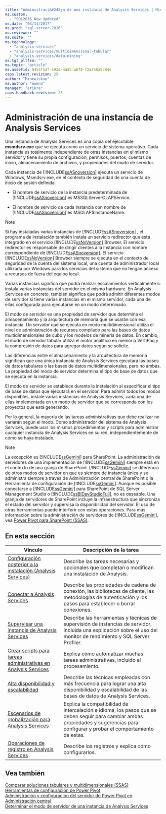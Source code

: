 ```yaml
---
title: "Administraci&#243;n de una instancia de Analysis Services | Microsoft Docs"
ms.custom: 
  - "SQL2016_New_Updated"
ms.date: "03/14/2017"
ms.prod: "sql-server-2016"
ms.reviewer: ""
ms.suite: ""
ms.technology: 
  - "analysis-services"
  - "analysis-services/multidimensional-tabular"
  - "analysis-services/data-mining"
ms.tgt_pltfrm: ""
ms.topic: "article"
ms.assetid: 0455fa4f-b92d-4a8b-a8f0-f2a268a5c84e
caps.latest.revision: 25
author: "Minewiskan"
ms.author: "owend"
manager: "erikre"
caps.handback.revision: 25
---
```

# Administraci&#243;n de una instancia de Analysis Services
  Una instancia de Analysis Services es una copia del ejecutable **msmdsrv.exe** que se ejecuta como un servicio de sistema operativo. Cada instancia es totalmente independiente de otras instancias en el mismo servidor y tiene su propia configuración, permisos, puertos, cuentas de inicio, almacenamiento de archivos, y propiedades del modo de servidor.  
  
 Cada instancia de [!INCLUDE[ssASnoversion](../../includes/ssasnoversion-md.md)] ejecuta un servicio de Windows, Msmdsrv.exe, en el contexto de seguridad de una cuenta de inicio de sesión definida.  
  
-   El nombre de servicio de la instancia predeterminada de [!INCLUDE[ssASnoversion](../../includes/ssasnoversion-md.md)] es MSSQLServerOLAPService.  
  
-   El nombre de servicio de cada instancia con nombre de [!INCLUDE[ssASnoversion](../../includes/ssasnoversion-md.md)] es MSOLAP$InstanceName.  
  
> [!NOTE]  
>  Si hay instaladas varias instancias de [!INCLUDE[ssASnoversion](../../includes/ssasnoversion-md.md)] , el programa de instalación también instala un servicio redirector que está integrado en el servicio [!INCLUDE[ssNoVersion](../../includes/ssnoversion-md.md)] Browser. El servicio redirector es responsable de dirigir clientes a la instancia con nombre correspondiente de [!INCLUDE[ssASnoversion](../../includes/ssasnoversion-md.md)]. El servicio [!INCLUDE[ssNoVersion](../../includes/ssnoversion-md.md)] Browser siempre se ejecuta en el contexto de seguridad de la cuenta del sistema local, una cuenta de administrador local utilizada por Windows para los servicios del sistema que no tengan acceso a recursos de fuera del equipo local.  
  
 Varias instancias significa que podrá realizar escalamientos verticalmente si instala varias instancias del servidor en el mismo hardware. En Analysis Services en concreto, también significa que podrá admitir diferentes modos de servidor si tiene varias instancias en el mismo servidor, cada una de ellas configurada para ejecutarse en un modo determinado.  
  
 El modo de servidor es una propiedad de servidor que determina el almacenamiento y la arquitectura de memoria que se usarán con esa instancia. Un servidor que se ejecuta en modo multidimensional utiliza el nivel de administración de recursos compilado para las bases de datos multidimensionales de cubo y los modelos de minería de datos. En cambio, el modo de servidor tabular utiliza el motor analítico en memoria VertiPaq y la compresión de datos para agregar datos según se solicite.  
  
 Las diferencias entre el almacenamiento y la arquitectura de memoria significan que una única instancia de Analysis Services ejecutará las bases de datos tabulares o las bases de datos multidimensionales, pero no ambas. La propiedad del modo de servidor determina el tipo de base de datos que se ejecuta en la instancia.  
  
 El modo de servidor se establece durante la instalación al especificar el tipo de base de datos que ejecutará en el servidor. Para admitir todos los modos disponibles, instale varias instancias de Analysis Services, cada una de ellas implementada en un modo de servidor que se corresponda con los proyectos que está generando.  
  
 Por lo general, la mayoría de las tareas administrativas que debe realizar no variarán según el modo. Como administrador del sistema de Analysis Services, puede usar los mismos procedimientos y scripts para administrar cualquier instancia de Analysis Services en su red, independientemente de cómo se haya instalado.  
  
> [!NOTE]  
>  La excepción es [!INCLUDE[ssGemini](../../includes/ssgemini-md.md)] para SharePoint. La administración de servidores de una implementación de [!INCLUDE[ssGemini](../../includes/ssgemini-md.md)] siempre está en el contexto de una granja de SharePoint. [!INCLUDE[ssGemini](../../includes/ssgemini-md.md)] se diferencia de otros modos de servidor en que es siempre de instancia única y se administra siempre a través de Administración central de SharePoint o la Herramienta de configuración de [!INCLUDE[ssGemini](../../includes/ssgemini-md.md)]. Aunque es posible conectarse a [!INCLUDE[ssGemini](../../includes/ssgemini-md.md)] para SharePoint de SQL Server Management Studio o [!INCLUDE[ssBIDevStudioFull](../../includes/ssbidevstudiofull-md.md)], no es deseable. Una granja de servidores de SharePoint incluye la infraestructura que sincroniza el estado del servidor y supervisa la disponibilidad del servidor. El uso de otras herramientas puede interferir con estas operaciones. Para más información sobre la administración de servidores de [!INCLUDE[ssGemini](../../includes/ssgemini-md.md)], vea [Power Pivot para SharePoint &#40;SSAS&#41;](../../analysis-services/power-pivot-sharepoint/power-pivot-for-sharepoint-ssas.md).  
  
## En esta sección  
  
|Vínculo|Descripción de la tarea|  
|----------|----------------------|  
|[Configuración posterior a la instalación &#40;Analysis Services&#41;](../../analysis-services/instances/post-install-configuration-analysis-services.md)|Describe las tareas necesarias y opcionales que completan o modifican una instalación de Analysis.|  
|[Conectar a Analysis Services](../../analysis-services/instances/connect-to-analysis-services.md)|Describe las propiedades de cadena de conexión, las bibliotecas de cliente, las metodologías de autenticación y los pasos para establecer o borrar conexiones.|  
|[Supervisar una instancia de Analysis Services](../../analysis-services/instances/monitor-an-analysis-services-instance.md)|Describe las herramientas y técnicas de supervisión de instancias de servidor, incluida una explicación sobre el uso del monitor de rendimiento y SQL Server Profiler.|  
|[Crear scripts para tareas administrativas en Analysis Services](../../analysis-services/instances/script-administrative-tasks-in-analysis-services.md)|Explica cómo automatizar muchas tareas administrativas, incluido el procesamiento.|  
|[Alta disponibilidad y escalabilidad](../../analysis-services/instances/high-availability-and-scalability-in-analysis-services.md)|Describe las técnicas empleadas con más frecuencia para lograr una alta disponibilidad y escalabilidad de las bases de datos de Analysis Services. |  
|[Escenarios de globalización para Analysis Services](../../analysis-services/globalization-scenarios-for-analysis-services.md)|Explica la compatibilidad de intercalación e idioma, los pasos que se deben seguir para cambiar ambas propiedades y sugerencias para configurar y probar el comportamiento de estas.|  
|[Operaciones de registro en Analysis Services](../../analysis-services/instances/log-operations-in-analysis-services.md)|Describe los registros y explica cómo configurarlos.|  
  
  
## Vea también  
 [Comparar soluciones tabulares y multidimensionales &#40;SSAS&#41;](../../analysis-services/comparing-tabular-and-multidimensional-solutions-ssas.md)   
 [Herramientas de configuración de Power Pivot](../../analysis-services/power-pivot-sharepoint/power-pivot-configuration-tools.md)   
 [Administración y configuración del servidor de Power Pivot en Administración central](../../analysis-services/power-pivot-sharepoint/power-pivot-server-administration-and-configuration-in-central-administration.md)   
 [Determinar el modo de servidor de una instancia de Analysis Services](../../analysis-services/instances/determine-the-server-mode-of-an-analysis-services-instance.md)  
  
  